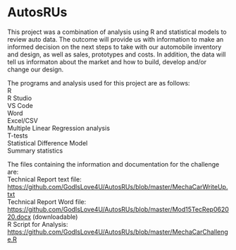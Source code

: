 # AutosRUs

This project was a combination of analysis using R and statistical models to review auto data. The outcome will provide us with information to make an informed decision on the next steps to take with our automobile inventory and design, as well as sales, prototypes and costs. In addition, the data will tell us informaton about the market and how to build, develop and/or change our design. 

The programs and analysis used for this project are as follows:<br/>
  R<br/>
  R Studio<br/>
  VS Code<br/>
  Word<br/>
  Excel/CSV<br/>
  Multiple Linear Regression analysis<br/>
  T-tests<br/>
  Statistical Difference Model<br/>
  Summary statistics<br/>
  
 The files containing the information and documentation for the challenge are:<br/>
    Technical Report text file: https://github.com/GodIsLove4U/AutosRUs/blob/master/MechaCarWriteUp.txt <br/>
    Technical Report Word file: https://github.com/GodIsLove4U/AutosRUs/blob/master/Mod15TecRep062020.docx (downloadable) <br/>
    R Script for Analysis: https://github.com/GodIsLove4U/AutosRUs/blob/master/MechaCarChallenge.R <br/>
 
